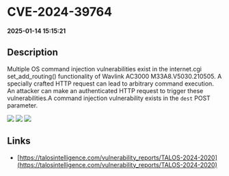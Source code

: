 # CVE-2024-39764

**2025-01-14 15:15:21**

## Description
Multiple OS command injection vulnerabilities exist in the internet.cgi set_add_routing() functionality of Wavlink AC3000 M33A8.V5030.210505. A specially crafted HTTP request can lead to arbitrary command execution. An attacker can make an authenticated HTTP request to trigger these vulnerabilities.A command injection vulnerability exists in the `dest` POST parameter.

![](https://img.shields.io/static/v1?label=Score&message=9.1&color=red)
![](https://img.shields.io/static/v1?label=Severity&message=CRITICAL&color=red)
![](https://img.shields.io/static/v1?label=CWE&message=RCE&color=green)

## Links
- [https://talosintelligence.com/vulnerability_reports/TALOS-2024-2020](https://talosintelligence.com/vulnerability_reports/TALOS-2024-2020)
